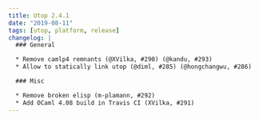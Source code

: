 ```yaml
---
title: Utop 2.4.1
date: "2019-08-11"
tags: [utop, platform, release]
changelog: |
  ### General

  * Remove camlp4 remnants (@XVilka, #290) (@kandu, #293)
  * Allow to statically link utop (@diml, #285) (@hongchangwu, #286)

  ### Misc

  * Remove broken elisp (m-plamann, #292)
  * Add OCaml 4.08 build in Travis CI (XVilka, #291)
---
```


